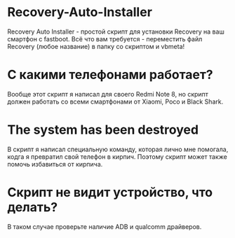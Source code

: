 # Recovery-Auto-Installer
Recovery Auto Installer - простой скрипт для установки Recovery на ваш смартфон с fastboot. Всё что вам требуется - переместить файл Recovery (любое название) в папку со скриптом и vbmeta!

# С какими телефонами работает?
Вообще этот скрипт я написал для своего Redmi Note 8, но скрипт должен работать со всеми смартфонами от Xiaomi, Poco и Black Shark. 

# The system has been destroyed
В скрипт я написал специальную команду, которая лично мне помогала, кодга я превратил свой телефон в кирпич. Поэтому скрипт может также помочь избавиться от кирпича.

# Скрипт не видит устройство, что делать?
В таком случае проверьте наличие ADB и qualcomm драйверов.
